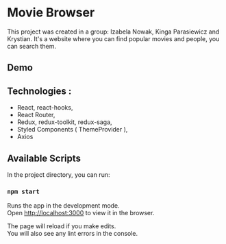 # Movie Browser

This project was created in a group: Izabela Nowak, Kinga Parasiewicz and Krystian.
It's a website where you can find popular movies and people, you can search them.

## Demo 


## Technologies : 
- React, react-hooks,
- React Router,
- Redux, redux-toolkit, redux-saga,
- Styled Components ( ThemeProvider ),
- Axios



## Available Scripts

In the project directory, you can run:

### `npm start`

Runs the app in the development mode.\
Open [http://localhost:3000](http://localhost:3000) to view it in the browser.

The page will reload if you make edits.\
You will also see any lint errors in the console.
